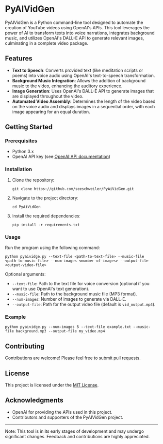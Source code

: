 # PyAIVidGen

PyAIVidGen is a Python command-line tool designed to automate the creation of YouTube videos using OpenAI's APIs. This tool leverages the power of AI to transform texts into voice narrations, integrates background music, and utilizes OpenAI's DALL-E API to generate relevant images, culminating in a complete video package.

## Features

- **Text to Speech**: Converts provided text (like meditation scripts or poems) into voice audio using OpenAI's text-to-speech transformation.
- **Background Music Integration**: Allows the addition of background music to the video, enhancing the auditory experience.
- **Image Generation**: Uses OpenAI's DALL-E API to generate images that are displayed throughout the video.
- **Automated Video Assembly**: Determines the length of the video based on the voice audio and displays images in a sequential order, with each image appearing for an equal duration.

## Getting Started

### Prerequisites

- Python 3.x
- OpenAI API key (see [OpenAI API documentation](https://openai.com/api/))

### Installation

1. Clone the repository:
   ```
   git clone https://github.com/seeschweiler/PyAiVidGen.git
   ```
2. Navigate to the project directory:
   ```
   cd PyAiVidGen
   ```
3. Install the required dependencies:
   ```
   pip install -r requirements.txt
   ```

### Usage

Run the program using the following command:

```
python pyaividge.py --text-file <path-to-text-file> --music-file <path-to-music-file> --num-images <number-of-images> --output-file <output-video-file>
```

Optional arguments:
- `--text-file`: Path to the text file for voice conversion (optional if you want to use OpenAI's text generation).
- `--music-file`: Path to the background music file (MP3 format).
- `--num-images`: Number of images to generate via DALL-E.
- `--output-file`: Path for the output video file (default is `vid_output.mp4`).

### Example

```
python pyaividge.py --num-images 5 --text-file example.txt --music-file background.mp3 --output-file my_video.mp4
```

## Contributing

Contributions are welcome! Please feel free to submit pull requests.

## License

This project is licensed under the [MIT License](LICENSE).

## Acknowledgments

- OpenAI for providing the APIs used in this project.
- Contributors and supporters of the PyAIVidGen project.

---

Note: This tool is in its early stages of development and may undergo significant changes. Feedback and contributions are highly appreciated.
